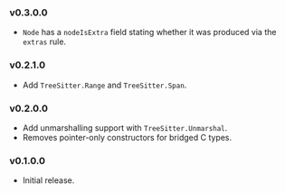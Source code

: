 ### v0.3.0.0

* `Node` has a `nodeIsExtra` field stating whether it was produced via the `extras` rule.

### v0.2.1.0

* Add `TreeSitter.Range` and `TreeSitter.Span`.

### v0.2.0.0

* Add unmarshalling support with `TreeSitter.Unmarshal`.
* Removes pointer-only constructors for bridged C types.

### v0.1.0.0

* Initial release.
